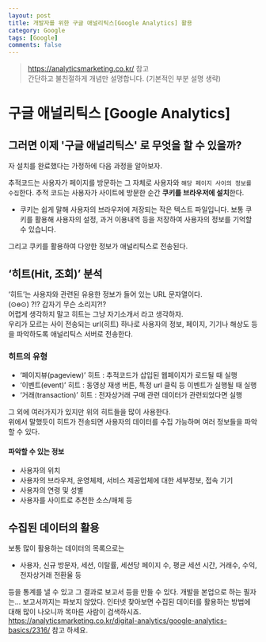 ```yaml
---
layout: post
title: 개발자를 위한 구글 애널리틱스[Google Analytics] 활용
category: Google
tags: [Google]
comments: false
---
```

> <https://analyticsmarketing.co.kr/> 참고  
> 간단하고 불친절하게 개념만 설명합니다. (기본적인 부분 설명 생략)

# 구글 애널리틱스 [Google Analytics]

## 그러면 이제 '구글 애널리틱스' 로 무엇을 할 수 있을까?

자 설치를 완료했다는 가정하에 다음 과정을 알아보자.  
  
추적코드는 사용자가 페이지를 방문하는 그 자체로 사용자와 `해당 페이지 사이의 정보를 수집`한다. 추적 코드는 사용자가 사이트에 방문한 순간 **쿠키를 브라우저에 설치**한다.

* 쿠키는 쉽게 말해 사용자의 브라우저에 저장되는 작은 텍스트 파일입니다. 보통 쿠키를 활용해 사용자의 설정, 과거 이용내역 등을 저장하여 사용자의 정보를 기억할 수 있습니다.

그리고 쿠키를 활용하여 다양한 정보가 애널리틱스로 전송된다.

## ‘히트(Hit, 조회)’ 분석

‘히트’는 사용자와 관련된 유용한 정보가 들어 있는 URL 문자열이다.  
(⊙ө⊙) ?!? 갑자기 무슨 소리지?!?  
어렵게 생각하지 말고 히트는 그냥 자기소개서 라고 생각하자.  
우리가 모르는 사이 전송되는 url(히트) 하나로 사용자의 정보, 페이지, 기기나 해상도 등을 파악하도록 애널리틱스 서버로 전송한다.

### 히트의 유형
 
- ‘페이지뷰(pageview)’ 히트 : 추적코드가 삽입된 웹페이지가 로드될 때 실행
- ‘이벤트(event)’ 히트 : 동영상 재생 버튼, 특정 url 클릭 등 이벤트가 실행될 때 실행
- ‘거래(transaction)’ 히트 : 전자상거래 구매 관련 데이터가 관련되었다면 실행

그 외에 여러가지가 있지만 위의 히트들을 많이 사용한다.   
위에서 말했듯이 히트가 전송되면 사용자의 데이터를 수집 가능하며 여러 정보들을 파악할 수 있다.  
  
#### 파악할 수 있는 정보

- 사용자의 위치
- 사용자의 브라우저, 운영체제, 서비스 제공업체에 대한 세부정보, 접속 기기
- 사용자의 연령 및 성별
- 사용자를 사이트로 추천한 소스/매체 등

## 수집된 데이터의 활용

보통 많이 활용하는 데이터의 목록으로는 

- 사용자, 신규 방문자, 세션, 이탈률, 세션당 페이지 수, 평균 세션 시간, 거래수, 수익, 전자상거래 전환율 등

등을 통계를 낼 수 있고 그 결과로 보고서 등을 만들 수 있다. 개발을 본업으로 하는 필자는... 보고서까지는 파보지 않았다. 인터넷 찾아보면 수집된 데이터를 활용하는 방법에 대해 많이 나오니까 목마른 사람이 검색하시죠.  
<https://analyticsmarketing.co.kr/digital-analytics/google-analytics-basics/2316/> 참고 하세요.
